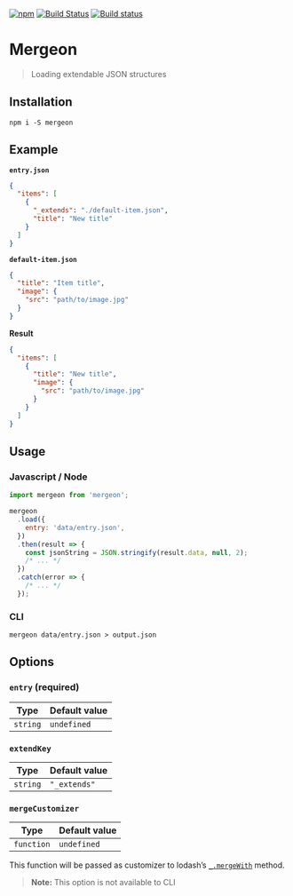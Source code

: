 [![npm](https://img.shields.io/npm/v/mergeon.svg?style=flat)](https://www.npmjs.org/package/mergeon)
[![Build Status](https://travis-ci.org/schapka/mergeon.svg?branch=master)](https://travis-ci.org/schapka/mergeon)
[![Build status](https://ci.appveyor.com/api/projects/status/cwrjsbht5tuicc94/branch/master?svg=true)](https://ci.appveyor.com/project/schapka/mergeon/branch/master)

# Mergeon

> Loading extendable JSON structures

## Installation

```text
npm i -S mergeon
```

## Example

**`entry.json`**

```json
{
  "items": [
    {
      "_extends": "./default-item.json",
      "title": "New title"
    }
  ]
}
```

**`default-item.json`**

```json
{
  "title": "Item title",
  "image": {
    "src": "path/to/image.jpg"
  }
}
```

**Result**

```json
{
  "items": [
    {
      "title": "New title",
      "image": {
        "src": "path/to/image.jpg"
      }
    }
  ]
}
```

## Usage

### Javascript / Node

```js
import mergeon from 'mergeon';

mergeon
  .load({
    entry: 'data/entry.json',
  })
  .then(result => {
    const jsonString = JSON.stringify(result.data, null, 2);
    /* ... */
  })
  .catch(error => {
    /* ... */
  });
```

### CLI

```text
mergeon data/entry.json > output.json
```

## Options

### `entry` (required)

| Type     | Default value |
| -------- | ------------- |
| `string` | `undefined`   |

### `extendKey`

| Type     | Default value |
| -------- | ------------- |
| `string` | `"_extends"`  |

### `mergeCustomizer`

| Type       | Default value |
| ---------- | ------------- |
| `function` | `undefined`   |

This function will be passed as customizer to lodash’s [`_.mergeWith`](https://lodash.com/docs/4.17.4#mergeWith) method.

> **Note:** This option is not available to CLI
